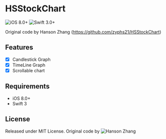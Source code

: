 # HSStockChart

![iOS 8.0+](https://img.shields.io/badge/iOS-8.0%2B-blue.svg)
![Swift 3.0+](https://img.shields.io/badge/Swift-3.0%2B-orange.svg)

Original code by Hanson Zhang (https://github.com/zyphs21/HSStockChart)

## Features
- [x] Candlestick Graph
- [x] TimeLine Graph
- [x] Scrollable chart

## Requirements

- iOS 8.0+
- Swift 3

## License

Released under MIT License.  Original code by ![Hanson Zhang](https://github.com/zyphs21/HSStockChart)

